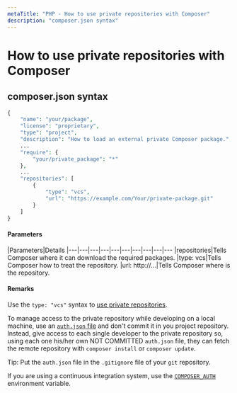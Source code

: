 ```yaml
---
metaTitle: "PHP - How to use private repositories with Composer"
description: "composer.json syntax"
---
```


# How to use private repositories with Composer



## composer.json syntax


```php
{
    "name": "your/package",
    "license": "proprietary",
    "type": "project",
    "description": "How to load an external private Composer package.",
    ...
    "require": {
        "your/private_package": "*"
    },
    ...
    "repositories": [
        {
            "type": "vcs",
            "url": "https://example.com/Your/private-package.git"
        }
    ]
}

```



#### Parameters


|Parameters|Details
|---|---|---|---|---|---|---|---|---|---
|repositories|Tells Composer where it can download the required packages.
|type: vcs|Tells Composer how to treat the repository.
|url: http://...|Tells Composer where is the repository.



#### Remarks


Use the `type: "vcs"` syntax to [use private repositories](https://getcomposer.org/doc/05-repositories.md#using-private-repositories).

To manage access to the private repository while developing on a local machine, use an [`auth.json` file](https://getcomposer.org/doc/articles/http-basic-authentication.md) and don't commit it in you project repository. Instead, give access to each single developer to the private repository so, using each one his/her own NOT COMMITTED `auth.json` file, they can fetch the remote repository with `composer install` or `composer update`.

Tip: Put the `auth.json` file in the `.gitignore` file of your `git` repository.

If you are using a continuous integration system, use the [`COMPOSER_AUTH`](https://getcomposer.org/doc/03-cli.md#composer-auth) environment variable.


